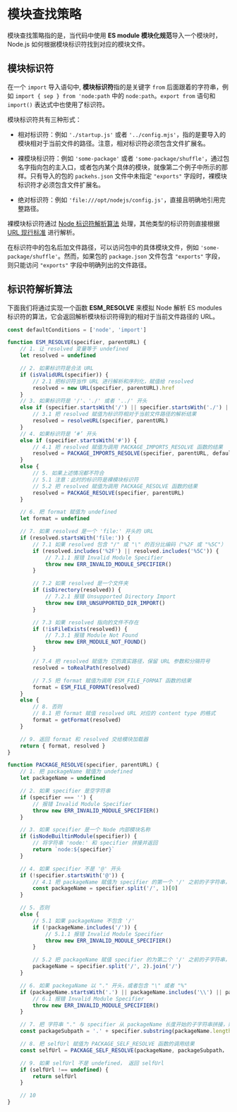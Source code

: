 # 模块查找策略

模块查找策略指的是，当代码中使用 **ES module 模块化规范**导入一个模块时，Node.js 如何根据模块标识符找到对应的模块文件。

## 模块标识符

在一个 ```import``` 导入语句中, **模块标识符**指的是关键字 ```from``` 后面跟着的字符串，例如 ```import { sep } from 'node:path``` 中的 ```node:path```。```export from``` 语句和 ```import()``` 表达式中也使用了标识符。

模块标识符共有三种形式：

* 相对标识符：例如 ```'./startup.js'``` 或者 ```'../config.mjs'```，指的是要导入的模块相对于当前文件的路径。注意，相对标识符必须包含文件扩展名。

* 裸模块标识符：例如 ```'some-package'``` 或者 ```'some-package/shuffle'```，通过包名字指向包的主入口，或者包内某个具体的模块，就像第二个例子中所示的那样。只有导入的包的 ```packehs.json``` 文件中未指定 ```"exports"``` 字段时，裸模块标识符才必须包含文件扩展名。

* 绝对标识符：例如 ```'file:///opt/nodejs/config.js'```，直接且明确地引用完整路径。

裸模块标识符通过 [Node 标识符解析算法](#标识符解析算法) 处理，其他类型的标识符则直接根据 [URL 现行标准](https://url.spec.whatwg.org/) 进行解析。

在标识符中的包名后加文件路径，可以访问包中的具体模块文件，例如 ```'some-package/shuffle'```。然而，如果包的 ```package.json``` 文件包含 ```"exports"``` 字段，则只能访问 ```"exports"``` 字段中明确列出的文件路径。

## 标识符解析算法

下面我们将通过实现一个函数 **ESM_RESOLVE** 来模拟 Node 解析 ES modules 标识符的算法，它会返回解析模块标识符得到的相对于当前文件路径的 URL。

```js
const defaultConditions = ['node', 'import']

function ESM_RESOLVE(specifier, parentURL) {
    // 1. 让 resolved 变量等于 undefined
    let resolved = undefined

    // 2. 如果标识符是合法 URL
    if (isValidURL(specifier)) {
        // 2.1 把标识符当作 URL 进行解析和序列化，赋值给 resolved
        resolved = new URL(specifier, parentURL).href
    }
    // 3. 如果标识符是 '/'、'./' 或者 '../' 开头
    else if (specifier.startsWith('/') || specifier.startsWith('./') || specifier.startsWith('../')) {
        // 3.1 把 resolved 赋值为标识符相对于当前文件路径的解析结果
        resolved = resolveURL(specifier, parentURL)
    }
    // 4. 如果标识符是 ‘#’ 开头
    else if (specifier.startsWith('#')) {
        // 4.1 把 resolved 赋值为调用 PACKAGE_IMPORTS_RESOLVE 函数的结果
        resolved = PACKAGE_IMPORTS_RESOLVE(specifier, parentURL, defaultConditions)
    }
    else {
        // 5. 如果上述情况都不符合
        // 5.1 注意：此时的标识符是裸模块标识符
        // 5.2 把 resolved 赋值为调用 PACKAGE_RESOLVE 函数的结果
        resolved = PACKAGE_RESOLVE(specifier, parentURL)
    }

    // 6. 把 format 赋值为 undefined
    let format = undefined

    // 7. 如果 resolved 是一个 'file:' 开头的 URL
    if (resolved.startsWith('file:')) {
        // 7.1 如果 resolved 包含 "/" 或 "\" 的百分比编码（"%2F 或 "%5C"）
        if (resolved.includes('%2F') || resolved.includes('%5C')) {
            // 7.1.1 报错 Invalid Module Specifier
            throw new ERR_INVALID_MODULE_SPECIFIER()
        }

        // 7.2 如果 resolved 是一个文件夹
        if (isDirectory(resolved)) {
            // 7.2.1 报错 Unsupported Directory Import
            throw new ERR_UNSUPPORTED_DIR_IMPORT()
        }

        // 7.3 如果 resolved 指向的文件不存在
        if (!isFileExists(resolved)) {
            // 7.3.1 报错 Module Not Found
            throw new ERR_MODULE_NOT_FOUND()
        }

        // 7.4 把 resolved 赋值为 它的真实路径，保留 URL 参数和分隔符号
        resolved = toRealPath(resolved)

        // 7.5 把 format 赋值为调用 ESM_FILE_FORMAT 函数的结果
        format = ESM_FILE_FORMAT(resolved)
    }
    else {
        // 8. 否则
        // 8.1 把 format 赋值 resolved URL 对应的 content type 的格式
        format = getFormat(resolved)
    }

    // 9. 返回 format 和 resolved 交给模块加载器
    return { format, resolved }
}

function PACKAGE_RESOLVE(specifier, parentURL) {
    // 1. 把 packageName 赋值为 undefined
    let packageName = undefined

    // 2. 如果 specifier 是空字符串
    if (specifier === '') {
        // 报错 Invalid Module Specifier
        throw new ERR_INVALID_MODULE_SPECIFIER()
    }

    // 3. 如果 spceifier 是一个 Node 内部模块名称
    if (isNodeBuiltinModule(specifier)) {
        // 将字符串 'node:' 和 specifier 拼接并返回
        return `node:${specifier}`
    }

    // 4. 如果 specifier 不是 '@' 开头
    if (!specifier.startsWith('@')) {
        // 4.1 把 packageName 赋值为 specifier 的第一个 '/' 之前的子字符串，没有就是它自己
        const packageName = specifier.split('/', 1)[0]
    }

    // 5. 否则
    else {
        // 5.1 如果 packageName 不包含 '/'
        if (!packageName.includes('/')) {
            // 5.1.1 报错 Invalid Module Specifier
            throw new ERR_INVALID_MODULE_SPECIFIER()
        }

        // 5.2 把 packageName 赋值 specifier 的为第二个 '/' 之前的子字符串，没有就是它自己
        packageName = specifier.split('/', 2).join('/')
    }

    // 6. 如果 packegaName 以 "." 开头，或者包含 "\" 或者 "%"
    if (packageName.startsWith('.') || packageName.includes('\\') || packageName.includes('%')) {
        // 6.1 报错 Invalid Module Specifier
        throw new ERR_INVALID_MODULE_SPECIFIER()
    }

    // 7. 把 字符串 "." 与 specifier 从 packageName 长度开始的子字符串拼接，赋值给 packegeSubpath  
    const packageSubpath = '.' + specifier.substring(packageName.length)

    // 8. 把 selfUrl 赋值为 PACKAGE_SELF_RESOLVE 函数的调用结果
    const selfUrl = PACKAGE_SELF_RESOLVE(packageName, packageSubpath， parentURL)

    // 9. 如果 selfUrl 不是 undefined， 返回 selfUrl
    if (selfUrl !== undefined) {
        return selfUrl
    }

    // 10
}
```
